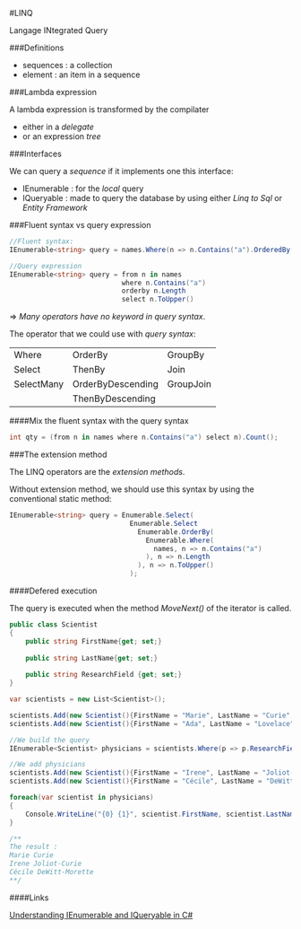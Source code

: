 #LINQ

Langage INtegrated Query

###Definitions

- sequences : a collection
- element : an item in a sequence

###Lambda expression

A lambda expression is transformed by the compilater 
- either in a _delegate_
- or an expression _tree_


###Interfaces

We can query a _sequence_ if it implements one this interface:
- IEnumerable : for the _local_ query
- IQueryable : made to query the database by using either _Linq to Sql_ or _Entity Framework_


###Fluent syntax vs query expression

```cs
//Fluent syntax:
IEnumerable<string> query = names.Where(n => n.Contains("a").OrderedBy(n => n.Length).Select(n => n.ToUpper());

//Query expression
IEnumerable<string> query = from n in names
                            where n.Contains("a")
                            orderby n.Length
                            select n.ToUpper()
```

=> _Many operators have no keyword in query syntax_.

The operator that we could use with _query syntax_:

|           |                   |           |
|-----------|-------------------|-----------|
| Where     | OrderBy           | GroupBy   |
|Select     | ThenBy            | Join      |
|SelectMany | OrderByDescending | GroupJoin |
|           | ThenByDescending  |           |


####Mix the fluent syntax with the query syntax

```cs
int qty = (from n in names where n.Contains("a") select n).Count();
```


###The extension method

The LINQ operators are the _extension methods_.

Without extension method, we should use this syntax by using the conventional static method:

```cs
IEnumerable<string> query = Enumerable.Select(
                              Enumerable.Select
                                Enumerable.OrderBy(
                                  Enumerable.Where(
                                    names, n => n.Contains("a")
                                  ), n => n.Length
                                ), n => n.ToUpper()
                              );
```



####Defered execution

The query is executed when the method _MoveNext()_ of the iterator is called.

```cs
public class Scientist
{
    public string FirstName{get; set;}
    
    public string LastName{get; set;}
        
    public string ResearchField {get; set;}    
}

var scientists = new List<Scientist>();

scientists.Add(new Scientist(){FirstName = "Marie", LastName = "Curie", ResearchField = "Physics"});
scientists.Add(new Scientist(){FirstName = "Ada", LastName = "Lovelace", ResearchField = "Mathematics"});

//We build the query
IEnumerable<Scientist> physicians = scientists.Where(p => p.ResearchField == "Physics");

//We add physicians
scientists.Add(new Scientist(){FirstName = "Irene", LastName = "Joliot-Curie", ResearchField = "Physics"});
scientists.Add(new Scientist(){FirstName = "Cécile", LastName = "DeWitt-Morette", ResearchField = "Physics"});

foreach(var scientist in physicians)
{
    Console.WriteLine("{0} {1}", scientist.FirstName, scientist.LastName);
}

/**
The result : 
Marie Curie
Irene Joliot-Curie
Cécile DeWitt-Morette
**/

```


####Links

[Understanding IEnumerable and IQueryable in C#](http://blog.falafel.com/understanding-ienumerable-iqueryable-c/)
